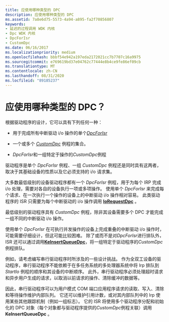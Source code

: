 ```yaml
---
title: 应使用哪种类型的 DPC
description: 应使用哪种类型的 DPC
ms.assetid: 7a8e6d75-5573-4a94-a895-fa2f70856807
keywords:
- 延迟的过程调用 WDK 内核
- Dpc WDK 内核
- DpcForIsr
- CustomDpc
ms.date: 06/16/2017
ms.localizationpriority: medium
ms.openlocfilehash: bbbf54e942a197eda2172021cc7b7707c16a9975
ms.sourcegitcommit: e769619bd37e04762c77444e8b4ce9fe86ef09cb
ms.translationtype: MT
ms.contentlocale: zh-CN
ms.lasthandoff: 08/31/2020
ms.locfileid: "89185237"
---
```

# <a name="which-type-of-dpc-should-you-use"></a>应使用哪种类型的 DPC？





根据驱动程序的设计，它可以具有下列任何一种：

-   用于完成所有中断驱动 i/o 操作的单个[*DpcForIsr*](/windows-hardware/drivers/ddi/wdm/nc-wdm-io_dpc_routine)

-   一个或多个 [*CustomDpc*](/windows-hardware/drivers/ddi/wdm/nc-wdm-kdeferred_routine) 例程的集合。

-   *DpcForIsr*和一组特定于操作的*CustomDpc*例程

驱动程序是单个 *DpcForIsr* 例程、一组 *CustomDpc* 例程还是同时具有这两者，取决于其基础设备的性质以及它必须支持的 i/o 请求集。

大多数最低级别的设备驱动程序都有一个 *DpcForIsr* 例程，用于为每个 IRP 完成 i/o 处理，需要对各自的设备执行一项或多项操作。 使用单个 *DpcForIsr* 来完成每个请求、在一次执行一个操作的设备上的中断驱动 i/o 操作相对容易。 此类驱动程序的 ISR 只需要为每个中断驱动的 i/o 操作调用 [**IoRequestDpc**](/windows-hardware/drivers/ddi/wdm/nf-wdm-iorequestdpc) 。

最低级别的驱动程序具有 *CustomDpc* 例程，除非其设备需要多个 DPC 才能完成一组不同的中断驱动 i/o 操作。

使用单个 *DpcForIsr* 在可执行并发操作的设备上完成重叠的中断驱动 i/o 操作时，可能需要仔细设计，但这可能比较困难。 除了或而不是对*DpcForIsr*进行排队外，ISR 还可以通过调用[**KeInsertQueueDpc**](/windows-hardware/drivers/ddi/wdm/nf-wdm-keinsertqueuedpc)，将一组特定于驱动程序的*CustomDpc*例程排队。

例如，请考虑编写串行驱动程序时所涉及的一些设计挑战。 作为全双工设备的驱动程序，串行驱动程序不能依赖于在多任务系统的多处理器系统中将 Irp 排队到 *StartIo* 例程的顺序和其设备的中断顺序。 此外，串行驱动程序必须处理超时请求和异步用户生成的请求，以取消以前请求的操作、清除缓冲的数据等。

因此，串行驱动程序可以为用户模式 COM 端口应用程序请求的读取、写入、清除和等待操作维护内部队列。 它还可以维护引用计数，或对其内部队列中的 Irp 使用某些其他跟踪机制（例如一组标志）。 它的 ISR 将使用多个驱动程序分配和初始化的 DPC 对象（每个对象都与驱动程序提供的*CustomDpc*例程关联）调用**KeInsertQueueDpc** 。

 

